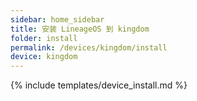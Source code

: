 ```yaml
---
sidebar: home_sidebar
title: 安装 LineageOS 到 kingdom
folder: install
permalink: /devices/kingdom/install
device: kingdom
---
```

{% include templates/device_install.md %}
